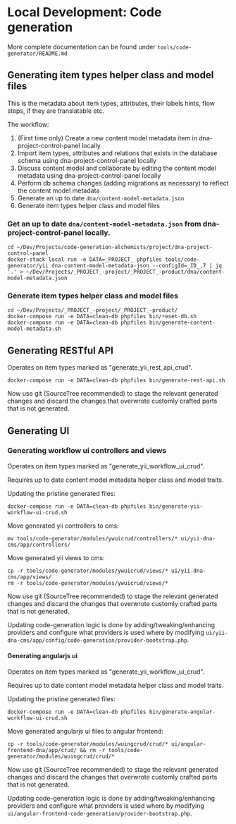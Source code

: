 Local Development: Code generation
====================================

More complete documentation can be found under `tools/code-generator/README.md`

## Generating item types helper class and model files

This is the metadata about item types, attributes, their labels hints, flow steps, if they are translatable etc.

The workflow:

1. (First time only) Create a new content model metadata item in dna-project-control-panel locally
2. Import item types, attributes and relations that exists in the database schema using dna-project-control-panel locally
3. Discuss content model and collaborate by editing the content model metadata using dna-project-control-panel locally
4. Perform db schema changes (adding migrations as necessary) to reflect the content model metadata
5. Generate an up to date `dna/content-model-metadata.json`
6. Generate item types helper class and model files

### Get an up to date `dna/content-model-metadata.json` from dna-project-control-panel locally.
 
    cd ~/Dev/Projects/code-generation-alchemists/project/dna-project-control-panel
    docker-stack local run -e DATA=_PROJECT_ phpfiles tools/code-generator/yii dna-content-model-metadata-json --configId=_ID_,7 | jq '.' > ~/Dev/Projects/_PROJECT_-project/_PROJECT_-product/dna/content-model-metadata.json

### Generate item types helper class and model files

    cd ~/Dev/Projects/_PROJECT_-project/_PROJECT_-product/
    docker-compose run -e DATA=clean-db phpfiles bin/reset-db.sh
    docker-compose run -e DATA=clean-db phpfiles bin/generate-content-model-metadata.sh

## Generating RESTful API

Operates on item types marked as "generate_yii_rest_api_crud".

    docker-compose run -e DATA=clean-db phpfiles bin/generate-rest-api.sh

Now use git (SourceTree recommended) to stage the relevant generated changes and discard the changes that overwrote customly crafted parts that is not generated.

## Generating UI

### Generating workflow ui controllers and views

Operates on item types marked as "generate_yii_workflow_ui_crud".

Requires up to date content model metadata helper class and model traits.

Updating the pristine generated files:

    docker-compose run -e DATA=clean-db phpfiles bin/generate-yii-workflow-ui-crud.sh

Move generated yii controllers to cms:

    mv tools/code-generator/modules/ywuicrud/controllers/* ui/yii-dna-cms/app/controllers/

Move generated yii views to cms:

    cp -r tools/code-generator/modules/ywuicrud/views/* ui/yii-dna-cms/app/views/
    rm -r tools/code-generator/modules/ywuicrud/views/*

Now use git (SourceTree recommended) to stage the relevant generated changes and discard the changes that overwrote customly crafted parts that is not generated.

Updating code-generation logic is done by adding/tweaking/enhancing providers and configure what providers is used where by modifying `ui/yii-dna-cms/app/config/code-generation/provider-bootstrap.php`.

#### Generating angularjs ui

Operates on item types marked as "generate_yii_workflow_ui_crud".

Requires up to date content model metadata helper class and model traits.

Updating the pristine generated files:

    docker-compose run -e DATA=clean-db phpfiles bin/generate-angular-workflow-ui-crud.sh

Move generated angularjs ui files to angular frontend:

    cp -r tools/code-generator/modules/wuingcrud/crud/* ui/angular-frontend-dna/app/crud/ && rm -r tools/code-generator/modules/wuingcrud/crud/*
    
Now use git (SourceTree recommended) to stage the relevant generated changes and discard the changes that overwrote customly crafted parts that is not generated.

Updating code-generation logic is done by adding/tweaking/enhancing providers and configure what providers is used where by modifying `ui/angular-frontend-code-generation/provider-bootstrap.php`.
